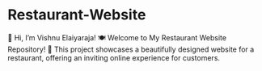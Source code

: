 # Restaurant-Website
🌟 Hi, I’m Vishnu Elaiyaraja! 🍽️ Welcome to My Restaurant Website Repository! 🌟 This project showcases a beautifully designed website for a restaurant, offering an inviting online experience for customers.
